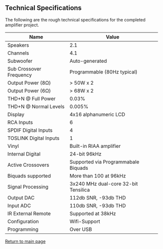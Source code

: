 ## Technical Specifications

The following are the rough technical specifications for the completed amplifier project. 

| Name | Value |
| ---- | ----- | 
| Speakers | 2.1 |
| Channels | 4.1 |
| Subwoofer | Auto-generated |
| Sub Crossover Frequency | Programmable (80Hz typical) |
| Output Power (8Ω)| > 50W x 2 |
| Output Power (6Ω)| > 68W x 2 |
| THD+N @ Full Power | 0.03% |
| THD+N @ Normal Levels | 0.005% |
| Display | 4x16 alphanumeric LCD |
| RCA Inputs | 6 |
| SPDIF Digital Inputs | 4 |
| TOSLINK Digital Inputs | 1 |
| Vinyl | Built-in RIAA amplifier |
| Internal Digital | 24-bit 96kHz | 
| Active Crossovers | Supported via Programmabale Biquads |
| Biquads supported | More than 100 at 96kHz |
| Signal Processing | 3x240 MHz dual-core 32-bit Tensilica |
| Output DAC | 112db SNR, -93db THD |
| Input ADC | 110db SNR, -93db THD |
| IR External Remote | Supported at 38kHz |
| Configuration | Wifi-Support |
| Programming | Over USB |

[Return to main page](/)